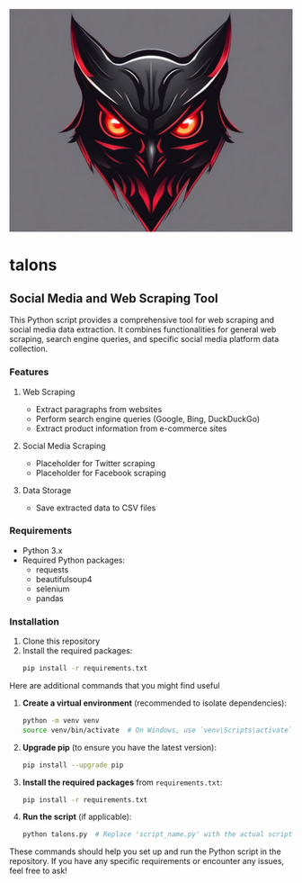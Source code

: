 
![Alt text]( IMG_1525.jpeg )

# talons

## Social Media and Web Scraping Tool

This Python script provides a comprehensive tool for web scraping and social media data extraction. It combines functionalities for general web scraping, search engine queries, and specific social media platform data collection.

### Features

1. Web Scraping
   - Extract paragraphs from websites
   - Perform search engine queries (Google, Bing, DuckDuckGo)
   - Extract product information from e-commerce sites

2. Social Media Scraping
   - Placeholder for Twitter scraping
   - Placeholder for Facebook scraping

3. Data Storage
   - Save extracted data to CSV files

### Requirements

- Python 3.x
- Required Python packages:
  - requests
  - beautifulsoup4
  - selenium
  - pandas

### Installation

1. Clone this repository
2. Install the required packages:
   ```sh
   pip install -r requirements.txt

Here are additional commands that you might find useful 

1. **Create a virtual environment** (recommended to isolate dependencies):
   ```sh
   python -m venv venv
   source venv/bin/activate  # On Windows, use `venv\Scripts\activate`
   ```

2. **Upgrade pip** (to ensure you have the latest version):
   ```sh
   pip install --upgrade pip
   ```

3. **Install the required packages** from `requirements.txt`:
   ```sh
   pip install -r requirements.txt
   ```

4. **Run the script** (if applicable):
   ```sh
   python talons.py  # Replace 'script_name.py' with the actual script name
   ```

These commands should help you set up and run the Python script in the repository. If you have any specific requirements or encounter any issues, feel free to ask!

